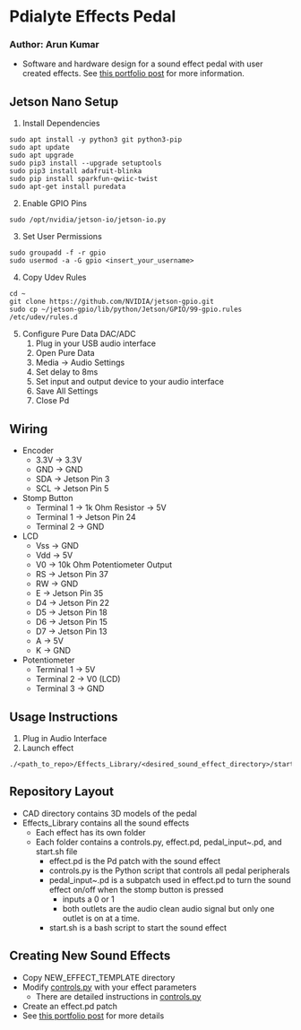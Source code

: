 # Pdialyte Effects Pedal
### Author: Arun Kumar
* Software and hardware design for a sound effect pedal with user created effects. See <a href="https://ayerun.github.io/Portfolio/Pdialyte.html" target="_blank">this portfolio post</a> for more information.

## Jetson Nano Setup
1. Install Dependencies
```
sudo apt install -y python3 git python3-pip
sudo apt update
sudo apt upgrade
sudo pip3 install --upgrade setuptools
sudo pip3 install adafruit-blinka
sudo pip install sparkfun-qwiic-twist 
sudo apt-get install puredata
```
2. Enable GPIO Pins
```
sudo /opt/nvidia/jetson-io/jetson-io.py
```
3. Set User Permissions
```
sudo groupadd -f -r gpio
sudo usermod -a -G gpio <insert_your_username>
```
4. Copy Udev Rules
```
cd ~
git clone https://github.com/NVIDIA/jetson-gpio.git
sudo cp ~/jetson-gpio/lib/python/Jetson/GPIO/99-gpio.rules /etc/udev/rules.d
```
5. Configure Pure Data DAC/ADC
    1. Plug in your USB audio interface
    2. Open Pure Data
    3. Media -> Audio Settings
    4. Set delay to 8ms
    5. Set input and output device to your audio interface
    6. Save All Settings
    7. Close Pd


## Wiring
* Encoder
    * 3.3V -> 3.3V
    * GND -> GND
    * SDA -> Jetson Pin 3
    * SCL -> Jetson Pin 5
* Stomp Button
    * Terminal 1 -> 1k Ohm Resistor -> 5V
    * Terminal 1 -> Jetson Pin 24
    * Terminal 2 -> GND
* LCD
    * Vss -> GND
    * Vdd -> 5V
    * V0 -> 10k Ohm Potentiometer Output
    * RS -> Jetson Pin 37
    * RW -> GND
    * E -> Jetson Pin 35
    * D4 -> Jetson Pin 22
    * D5 -> Jetson Pin 18
    * D6 -> Jetson Pin 15
    * D7 -> Jetson Pin 13
    * A -> 5V
    * K -> GND
* Potentiometer
    * Terminal 1 -> 5V
    * Terminal 2 -> V0 (LCD)
    * Terminal 3 -> GND

## Usage Instructions

1. Plug in Audio Interface
2. Launch effect
```
./<path_to_repo>/Effects_Library/<desired_sound_effect_directory>/start.sh
```

## Repository Layout
* CAD directory contains 3D models of the pedal
* Effects_Library contains all the sound effects
    * Each effect has its own folder
    * Each folder contains a controls.py, effect.pd, pedal_input~.pd, and start.sh file
        * effect.pd is the Pd patch with the sound effect
        * controls.py is the Python script that controls all pedal peripherals
        * pedal_input~.pd is a subpatch used in effect.pd to turn the sound effect on/off when the stomp button is pressed
            * inputs a 0 or 1
            * both outlets are the audio clean audio signal but only one outlet is on at a time.
        * start.sh is a bash script to start the sound effect

## Creating New Sound Effects
* Copy NEW_EFFECT_TEMPLATE directory
* Modify <a href="https://github.com/ayerun/Pdialyte_Effects_Pedal/blob/master/Effects_Library/NEW_EFFECT_TEMPLATE/controls.py" target="_blank">controls.py</a> with your effect parameters
    * There are detailed instructions in <a href="https://github.com/ayerun/Pdialyte_Effects_Pedal/blob/master/Effects_Library/NEW_EFFECT_TEMPLATE/controls.py" target="_blank">controls.py</a>
* Create an effect.pd patch
* See <a href="https://ayerun.github.io/Portfolio/Pdialyte.html" target="_blank">this portfolio post</a> for more details
    